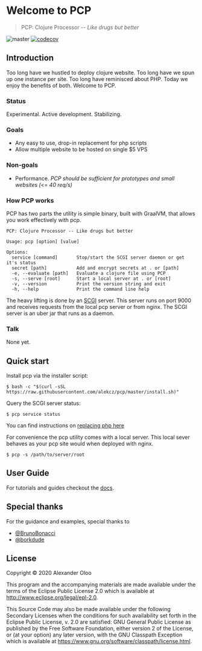 # Welcome to PCP

> PCP: Clojure Processor -- _Like drugs but better_  
  
![master](https://github.com/alekcz/pcp/workflows/master/badge.svg) [![codecov](https://codecov.io/gh/alekcz/pcp/branch/master/graph/badge.svg)](https://codecov.io/gh/alekcz/pcp)

## Introduction

Too long have we hustled to deploy clojure website. Too long have we spun up one instance per site. Too long have reminisced about PHP. Today we enjoy the benefits of both. Welcome to PCP.

### Status
Experimental. Active development. Stabilizing.    

### Goals

* Any easy to use, drop-in replacement for php scripts
* Allow multiple website to be hosted on single $5 VPS

### Non-goals

* Performance.  _PCP should be sufficient for prototypes and small websites  (<= 40 req/s)_

### How PCP works
PCP has two parts the utility is simple binary, built with GraalVM, that allows you work effectively with pcp. 
```
PCP: Clojure Processor -- Like drugs but better

Usage: pcp [option] [value]

Options:
  service [command]       Stop/start the SCGI server daemon or get it's status
  secret [path]           Add and encrypt secrets at . or [path]
  -e, --evaluate [path]   Evaluate a clojure file using PCP
  -s, --serve [root]      Start a local server at . or [root]
  -v, --version           Print the version string and exit
  -h, --help              Print the command line help
```      
The heavy lifting is done by an [SCGI](https://en.wikipedia.org/wiki/Simple_Common_Gateway_Interface) server. This server runs on port 9000 and receives requests from the local pcp server or from nginx. The SCGI server is an uber jar that runs as a daemon.

### Talk

None yet.

## Quick start
Install pcp via the installer script:
``` shellsession
$ bash -c "$(curl -sSL https://raw.githubusercontent.com/alekcz/pcp/master/install.sh)"
```

Query the SCGI server status:
``` shellsession
$ pcp service status
```
You can find instructions on [replacing php here](./docs/replacing-php.md)

For convenience the pcp utility comes with a local server. This local sever behaves as your pcp site would when deployed with nginx. 

``` shellsession
$ pcp -s /path/to/server/root
```

## User Guide

For tutorials and guides checkout the [docs](./docs/README.md).

## Special thanks
For the guidance and examples, special thanks to

- [@BrunoBonacci](https://github.com/BrunoBonacci) 
- [@borkdude](https://github.com/borkdude) 

## License

Copyright © 2020 Alexander Oloo

This program and the accompanying materials are made available under the terms of the Eclipse Public License 2.0 which is available at http://www.eclipse.org/legal/epl-2.0.

This Source Code may also be made available under the following Secondary Licenses when the conditions for such availability set forth in the Eclipse Public License, v. 2.0 are satisfied: GNU General Public License as published by the Free Software Foundation, either version 2 of the License, or (at your option) any later version, with the GNU Classpath Exception which is available at https://www.gnu.org/software/classpath/license.html.